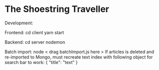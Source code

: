 # The Shoestring Traveller

Development:

Frontend:
cd client
yarn start

Backend:
cd server
nodemon

Batch import:
node < drag batchImport.js here >
If articles is deleted and re-imported to Mongo, must recreate text index with following object for search bar to work: { "title": "text" }